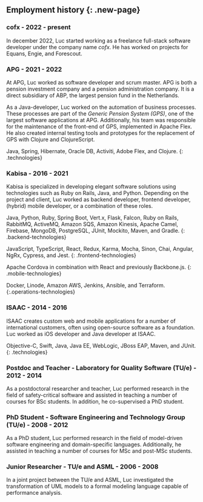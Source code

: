 ## Employment history {: .new-page}

### cofx - 2022 - present

In december 2022, Luc started working as a freelance full-stack software developer under the company name *cofx*.
He has worked on projects for Equans, Engie, and Forescout.

### APG - 2021 - 2022

At APG, Luc worked as software developer and scrum master.
APG is both a pension investment company and a pension administration company.
It is a direct subsidiary of ABP, the largest pension fund in the Netherlands.

As a Java-developer, Luc worked on the automation of business processes.
These processes are part of the *Generic Pension System (GPS)*, one of the largest software applications at APG.
Additionally, his team was responsible for the maintenance of the front-end of GPS, implemented in Apache Flex.
He also created internal testing tools and prototypes for the replacement of GPS with Clojure and ClojureScript.

Java, Spring, Hibernate, Oracle DB, Activiti, Adobe Flex, and Clojure.
{: .technologies}

### Kabisa - 2016 - 2021

Kabisa is specialized in developing elegant software solutions using technologies such as Ruby on Rails, Java, and Python.
Depending on the project and client, Luc worked as backend developer, frontend developer, (hybrid) mobile developer, or a combination of these roles.

Java, Python, Ruby, Spring Boot, Vert.x, Flask, Falcon, Ruby on Rails, RabbitMQ, ActiveMQ, Amazon SQS, Amazon Kinesis, Apache Camel, Firebase, MongoDB, PostgreSQL, JUnit, Mockito, Maven, and Gradle.
{: .backend-technologies}

JavaScript, TypeScript, React, Redux, Karma, Mocha, Sinon, Chai, Angular, NgRx, Cypress, and Jest.
{: .frontend-technologies}

Apache Cordova in combination with React and previously Backbone.js.
{: .mobile-technologies}

Docker, Linode, Amazon AWS, Jenkins, Ansible, and Terraform.
{:.operations-technologies}

### ISAAC - 2014 - 2016

ISAAC creates custom web and mobile applications for a number of international customers, often using open-source software as a foundation.
Luc worked as iOS developer and Java developer at ISAAC.

Objective-C, Swift, Java, Java EE, WebLogic, JBoss EAP, Maven, and JUnit.
{: .technologies}

### Postdoc and Teacher - Laboratory for Quality Software (TU/e) - <br> 2012 - 2014

As a postdoctoral researcher and teacher, Luc performed research in the field of safety-critical software and assisted in teaching a number of courses for BSc students. In addition, he co-supervised a PhD student.

### PhD Student - Software Engineering and Technology Group (TU/e) - 2008 - 2012

As a PhD student, Luc performed research in the field of model-driven software engineering and domain-specific languages. Additionally, he assisted in teaching a number of courses for MSc and post-MSc students.

### Junior Researcher - TU/e and ASML - 2006 - 2008

In a joint project between the TU/e and ASML, Luc investigated the transformation of UML models to a formal modeling language capable of performance analysis.
